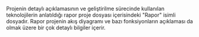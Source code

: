 Projenin detaylı açıklamasının ve geliştirilme sürecinde kullanılan teknolojilerin anlatıldığı rapor proje dosyası içerisindeki "Rapor" isimli dosyadır. Rapor projenin akış diyagramı ve bazı fonksiyonların açıklaması da olmak üzere bir çok detaylı bilgiler içerir.
